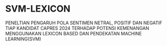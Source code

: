 # SVM-LEXICON
PENELTIAN PENGARUH POLA SENTIMEN NETRAL, POSITIF DAN NEGATIF TIAP KANDIDAT CAPRES 2024 TERHADAP POTENSI KEMENANGAN MENGGUNAKAN LEXICON BASED DAN PENDEKATAN MACHINE LEARNING(SVM)
